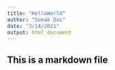 ```yaml
---
title: "HelloWorld"
author: "Somak Das"
date: "3/14/2021"
output: html_document
---
```


## This is a markdown file
